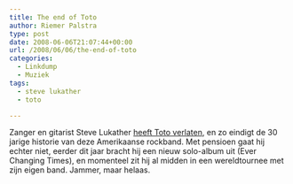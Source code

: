 ```yaml
---
title: The end of Toto
author: Riemer Palstra
type: post
date: 2008-06-06T21:07:44+00:00
url: /2008/06/06/the-end-of-toto
categories:
  - Linkdump
  - Muziek
tags:
  - steve lukather
  - toto

---
```

Zanger en gitarist Steve Lukather [heeft Toto verlaten][1], en zo eindigt de 30 jarige historie van deze Amerikaanse rockband. Met pensioen gaat hij echter niet, eerder dit jaar bracht hij een nieuw solo-album uit (Ever Changing Times), en momenteel zit hij al midden in een wereldtournee met zijn eigen band. Jammer, maar helaas.

 [1]: http://www.stevelukather.net/Article.aspx?id=55
